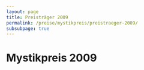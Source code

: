 ```yaml
---
layout: page
title: Preisträger 2009
permalink: /preise/mystikpreis/preistraeger-2009/
subsubpage: true
---
```


# Mystikpreis 2009